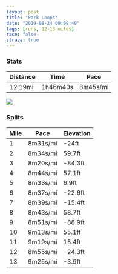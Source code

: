 ```yaml
---
layout: post
title: "Park Loops"
date: "2019-08-24 09:09:49"
tags: [runs, 12-13 miles]
race: false
strava: true
---
```


### Stats

| Distance | Time | Pace |
|----------|------|------|
|12.19mi|1h46m40s|8m45s/mi|

<img src='https://maps.googleapis.com/maps/api/staticmap?maptype=roadmap&path=enc:aeywF~~obMqADoBcA@e@n@wEr@w@}AqCiFgC_AQ{C}Bo@y@YuBFoAfAoCLeAMkAuAgCuBm@k@]cAuAmAgDaB}AyBs@uAQq@@aAd@_AJoAScBqAkA}C}@uAeAMy@L_Bk@gD]_EcCkAuAu@sA}A}AiDiBaAs@_BgB_@aAg@qCPcG[eBU_@uBsAm@aAyCaBg@w@aH_E[c@sAc@e@w@eBmAwC_AmCNgB[gBTcBtAgA@m@O}CiBsGmIm@a@mENaD]cAc@}@u@uA}Dk@e@g@B]Vc@fA?n@Nf@v@lA`@vAK`AMZw@b@q@@o@]oBaCcCsAqBUaANcC`FYrBKrBUjBWfARbAZ`@nAt@z@Ib@OH_@Eg@TsAPi@l@q@vA]dBCvAe@lBJlBzC^fAJ|ATf@pDnDz@jBp@pCbBbDpCtAlBn@xA`AlAjA|@zBtAvAp@TvBQ`Bn@`A`Dl@tChAvAbAzAnCbBbCn@dAKdAm@~Aa@`B?`ElCtAvBp@dB`AdA~AZlDEhAb@~@~@b@fAjCjDzBvB|@rAdBxDlBnCpBz@hCDvCYbCXl@d@N`@V`C^lA~@\^^tAj@pCjBbBZlBbAnArAzAnC|BxC`AdAxBtAxAXf@KhBuAt@cAdAcCj@sBZ{BDgAIg@m@eA}B}@gEcCgCsDUq@K_BlAoDBgAOqAuAqCgCoA{AkBgB}CiA{@wBgA{@CiCdA}AGoA{@_AeAoBgE}@W_CGeIsCgBeAoEmFoEwBoBoBwAmDEsB\mDQwBKUsCyBqC{AcB{AsKwGmA_A_AmAgCw@gBPaE]kAX}AlAqAEuEyCwEuFiA_AmE?qDc@sAg@y@sAcAqC}@[q@V[`AVxBn@fARfAM`Ae@d@{@BmFmEsCeA[BeAh@mBdC[~@o@pEArAItBOr@Fh@\f@bB^lAYd@i@NyA`@eAv@m@dBKpAe@tAIn@N~AhBh@xAZlB`@~@|@v@`A^p@x@zA`GtAhCfAz@fEtAhBlA~@tAnAbDl@h@dB`@bBEXWDX|@d@h@|@`AvEr@jBpBxBnC`BlA`@pAAbBy@jBe@`ALxAd@xAnAdBvBnArCn@h@hAV`DK~Af@hAhAfDdGvEtEnDxGfAt@l@JdHMvCj@h@~@`B|EbDxBdGzBjAp@dBlBrAfCvBrCdCxBtBj@bA?|AcAr@oAlAaA&key=AIzaSyC1MId7bFpkLXNAaYhBSTb8jLyiSqzbDtM&size=800x800&markers=color:yellow|label:S|40.76641,-73.97888&markers=color:green|label:F|40.76765000000006,-73.97882999999996'>

### Splits

| Mile | Pace | Elevation |
|------|------|-----------|
|1|8m31s/mi|-24ft|
|2|8m34s/mi|59.7ft|
|3|8m20s/mi|-84.3ft|
|4|8m44s/mi|57.1ft|
|5|8m33s/mi|6.9ft|
|6|8m37s/mi|-22.6ft|
|7|8m39s/mi|-15.4ft|
|8|8m43s/mi|58.7ft|
|9|8m51s/mi|-88.9ft|
|10|9m13s/mi|55.1ft|
|11|9m19s/mi|15.4ft|
|12|8m55s/mi|-24.3ft|
|13|9m25s/mi|-3.9ft|
